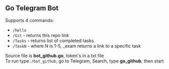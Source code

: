 ## Go Telegram Bot

Supports 4 commands:<br />
- `/hello`<br />
- `/Git` - returns this repo link<br />
- `/Tasks` - returns list of completed tasks<br />
- `/TaskN` - where N is 1-5, _exam returns a link to a specific task<br />

Source file is **bot_github.go**, token's in a txt file<br />
To run type`./bot_github`, go to Telegram, Search, type **go_github**, then start
